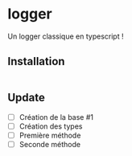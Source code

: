 # logger
Un logger classique en typescript !

## Installation
```
```

## Update
- [ ] Création de la base #1
- [ ] Création des types
- [ ] Première méthode
- [ ] Seconde méthode
